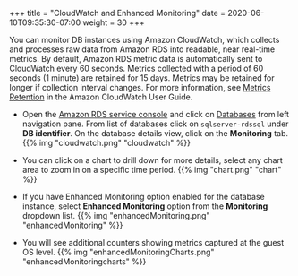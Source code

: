 +++
title = "CloudWatch and Enhanced Monitoring"
date = 2020-06-10T09:35:30-07:00
weight = 30
+++

You can monitor DB instances using Amazon CloudWatch, which collects and processes raw data from Amazon RDS into readable, near real-time metrics. By default, Amazon RDS metric data is automatically sent to CloudWatch every 60 seconds. Metrics collected with a period of 60 seconds (1 minute) are retained for 15 days. Metrics may be retained for longer if collection interval changes. For more information, see [Metrics Retention](https://docs.aws.amazon.com/AmazonCloudWatch/latest/DeveloperGuide/cloudwatch_concepts.html#metrics-retention) in the Amazon CloudWatch User Guide. 

* Open the [Amazon RDS  service console](https://console.aws.amazon.com/rds/home) and click on [Databases](https://console.aws.amazon.com/rds/home#databases:) from left navigation pane. From list of databases click on `sqlserver-rdssql` under **DB identifier**. On the database details view, click on the **Monitoring** tab.
{{% img "cloudwatch.png" "cloudwatch" %}}

* You can click on a chart to drill down for more details, select any chart area to zoom in on a specific time period. 
{{% img "chart.png" "chart" %}}

* If you have Enhanced Monitoring option enabled for the database instance, select **Enhanced Monitoring** option from the **Monitoring** dropdown list. 
{{% img "enhancedMonitoring.png" "enhancedMonitoring" %}}

* You will see additional counters showing metrics captured at the guest OS level.
{{% img "enhancedMonitoringCharts.png" "enhancedMonitoringcharts" %}}